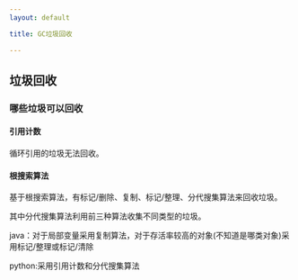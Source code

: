 ```yaml
---
layout: default

title: GC垃圾回收

---
```


## 垃圾回收

### 哪些垃圾可以回收

#### 引用计数

循环引用的垃圾无法回收。

#### 根搜索算法

基于根搜索算法，有标记/删除、复制、标记/整理、分代搜集算法来回收垃圾。

其中分代搜集算法利用前三种算法收集不同类型的垃圾。

java：对于局部变量采用复制算法，对于存活率较高的对象(不知道是哪类对象)采用标记/整理或标记/清除

python:采用引用计数和分代搜集算法



